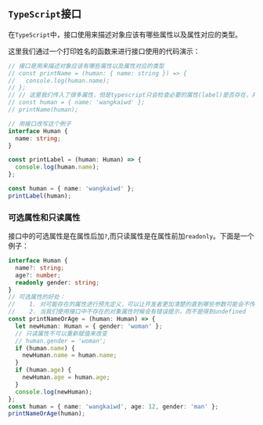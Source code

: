 ## `TypeScript`接口
在`TypeScript`中，接口使用来描述对象应该有哪些属性以及属性对应的类型。  

这里我们通过一个打印姓名的函数来进行接口使用的代码演示：
```typescript
// 接口是用来描述对象应该有哪些属性以及属性对应的类型
// const printName = (human: { name: string }) => {
//   console.log(human.name);
// };
// // 这里我们传入了很多属性，但是typescript只会检查必要的属性(label)是否存在，并且其类型是否匹配
// const human = { name: 'wangkaiwd' };
// printName(human);

// 用接口改写这个例子
interface Human {
  name: string;
}

const printLabel = (human: Human) => {
  console.log(human.name);
};

const human = { name: 'wangkaiwd' };
printLabel(human);
```

### 可选属性和只读属性
接口中的可选属性是在属性后加`?`,而只读属性是在属性前加`readonly`。下面是一个例子：  
```typescript
interface Human {
  name?: string;
  age?: number;
  readonly gender: string;
}
// 可选属性的好处：
//    1. 对可能存在的属性进行预先定义，可以让开发者更加清楚的直到哪些参数可能会不传
//    2. 当我们使用接口中不存在的对象属性时候会有错误提示，而不是得到undefined
const printNameOrAge = (human: Human) => {
  let newHuman: Human = { gender: 'woman' };
  // 只读属性不可以重新赋值来改变
  // human.gender = 'woman';
  if (human.name) {
    newHuman.name = human.name;
  }
  if (human.age) {
    newHuman.age = human.age;
  }
  console.log(newHuman);
};
const human = { name: 'wangkaiwd', age: 12, gender: 'man' };
printNameOrAge(human);
```

